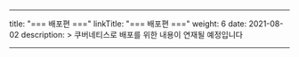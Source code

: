 
---
title: "=== 배포편 ==="
linkTitle: "=== 배포편 ==="
weight: 6
date: 2021-08-02
description: >
  쿠버네티스로 배포를 위한 내용이 연재될 예정입니다
  <br/>
  
---


